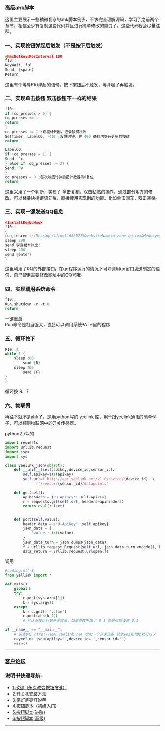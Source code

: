 ### 高级ahk脚本
这里主要展示一些稍微复杂的ahk脚本例子，不求完全理解源码，学习了之前两个章节，相信至少有复制这些代码并且进行简单修改的能力了。这些代码我会尽量注释。
### 一、实现按钮弹起后触发（不是按下后触发）
```c
#MaxHotkeysPerInterval 100
f10::       
KeyWait, f10
Send, {space}
Return     
```
这里有个等待F10弹起的语句，按下按钮后不触发，等弹起了再触发。
### 二、实现单击按钮 双击按钮不一样的结果
```c
f10::
if (cq_presses > 0) {
cq_presses += 1
return
}
cq_presses := 1 ;设置计数器，记录按键次数
SetTimer, LabelCQ, -400 ;设置时钟，在 400 毫秒内等待更多的按键
return

LabelCQ:
if (cq_presses = 1) {
Send, ^c
} else if (cq_presses >= 2) {
Send, ^v
}
cq_presses = 0 ;每次响应时钟后把计数器清0复位
return
```
这里采用了一个判断，实现了 单击复制，双击粘贴的操作，通过部分地方的修改，可以替换快捷键语句后，直接使用实现别的功能。比如单击回车，双击空格。
### 三、实现一键发送QQ信息
```c
#InstallKeybdHook
f10::
{
run,tencent://Message/?Uin=116860773&websiteName=q-zone.qq.com&Menu=yes
sleep 200
send 李喜碧大帅比！
sleep 200
send {enter}
}
```
这里利用了QQ的外部接口，在qq程序运行的情况下可以调用qq窗口发送制定的语句，自己使用需要修改网址中的QQ号哦。

### 四、实现调用系统命令
```c
f10::
Run,shutdown -r -t 0
return
```
一键重启  
Run命令是相当强大，直接可以调用系统PATH里的程序

### 五、循环按下
```c
F10::{
while 1 {
    sleep 200
        send {R}
    sleep 200
        send {F}
}
}
```
循环按 R、F

### 六、物联网
再往下就不是ahk了，是用python写的 yeelink 库，用于跟yeelink通讯的简单例子，可以控制物联网中的开关传感器。

  python2.7写的

```python
import requests
import urllib.request
import json
import sys

class yeelink_json(object):
    def __init__(self,apikey,device_id,sensor_id):
        self.apikey=str(apikey)
        self.url=f'http://api.yeelink.net/v1.0/device/{device_id}' \
              f'/sensor/{sensor_id}/datapoints'

    def get(self):
        apiheaders = {'U-ApiKey': self.apikey}
        r = requests.get(self.url, headers=apiheaders)
        return eval(r.text)


    def post(self,value):
        header_data = {"U-ApiKey": self.apikey}
        json_data = {
            'value': int(value)
        }
        json_data_turn = json.dumps(json_data)
        f = urllib.request.Request(self.url, json_data_turn.encode(), headers=header_data)
        data_return = urllib.request.urlopen(f)


```

调用
```python
#coding:utf-8
from yellink import *

def main():
    global k
    try:
        c.post(sys.argv[1])
        k = sys.argv[1]
    except:
        k = c.get()['value']
        c.post(abs(k-1))
        # 默认直接运行是开关效果，如果参数中加了 0 1 就是强制设置 0,1

if __name__ == "__main__":
    # 设备URI http://www.yeelink.net 增加一个开关设备 获取api和地址就可以了
    c=yeelink_json(apikey="",device_id='',sensor_id='')
    main()


```
---
### [客户论坛](https://nas.lixining.com/wordpress/)
### 说明书快速导航:
* [1.改键（永久改变按钮按键）](http://wiki.lixining.com/?file=016-重大决策按钮/00-改键)
*  [2.开关机安装方法](http://wiki.lixining.com/?file=016-重大决策按钮/01-开关机版安装方法)
* [3.带灯版亮灯说明](http://wiki.lixining.com/?file=016-重大决策按钮/02-带灯版亮灯)
* [4.按钮脚本（初级入门）](http://wiki.lixining.com/?file=016-重大决策按钮/03-按钮脚本-初级)
* [5.按钮脚本(进阶)](http://wiki.lixining.com/?file=016-重大决策按钮/04-按钮脚本-进阶)
* [6.按钮脚本(高级)](http://wiki.lixining.com/?file=016-重大决策按钮/05-按钮脚本-高级)
---
